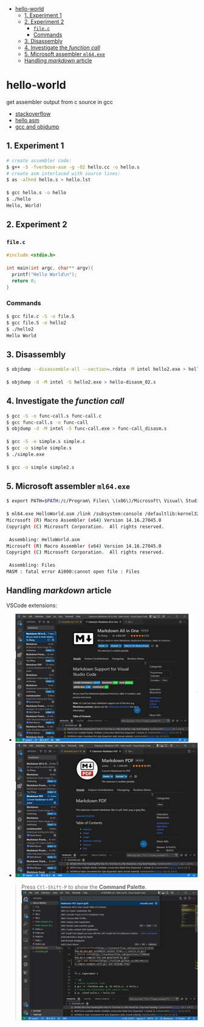 - [hello-world](#hello-world)
  - [1. Experiment 1](#1-experiment-1)
  - [2. Experiment 2](#2-experiment-2)
    - [`file.c`](#filec)
    - [Commands](#commands)
  - [3. Disassembly](#3-disassembly)
  - [4. Investigate the *function call*](#4-investigate-the-function-call)
  - [5. Microsoft assembler `ml64.exe`](#5-microsoft-assembler-ml64exe)
  - [Handling *markdown* article](#handling-markdown-article)


# hello-world

get assembler output from c source in gcc

* [stackoverflow](https://stackoverflow.com/questions/137038/how-do-you-get-assembler-output-from-c-c-source-in-gcc)
* [hello asm](https://stackoverflow.com/questions/7190050/how-do-i-compile-the-asm-generated-by-gcc)
* [gcc and objdump](https://tuttlem.github.io/2015/01/12/a-simple-example-with-gcc-and-objdump.html)


## 1. Experiment 1

```sh
# create assembler code:
$ g++ -S -fverbose-asm -g -O2 hello.cc -o hello.s
# create asm interlaced with source lines:
$ as -alhnd hello.s > hello.lst

$ gcc hello.s -o hello
$ ./hello
Hello, World!
```

## 2. Experiment 2

### `file.c`

```c
#include <stdio.h>

int main(int argc, char** argv){
  printf("Hello World\n");
  return 0;
}
```

### Commands

```sh
$ gcc file.c -S -o file.S
$ gcc file.S -o hello2
$ ./hello2
Hello World

```

## 3. Disassembly

```sh
$ objdump --disassemble-all --section=.rdata -M intel hello2.exe > hello-disasm_01.s

$ objdump -d -M intel -S hello2.exe > hello-disasm_02.s
```

## 4. Investigate the *function call*

```sh
$ gcc -S -o func-call.s func-call.c 
$ gcc func-call.s -o func-call
$ objdump -d -M intel -S func-call.exe > func-call_disasm.s

$ gcc -S -o simple.s simple.c 
$ gcc -o simple simple.s
$ ./simple.exe 

$ gcc -o simple simple2.s
```

## 5. Microsoft assembler `ml64.exe`

```sh
$ export PATH=$PATH:/c/Program\ Files\ \(x86\)/Microsoft\ Visual\ Studio/2017/BuildTools/VC/Tools/MSVC/14.16.27023/bin/Hostx64/x64

$ ml64.exe HelloWorld.asm /link /subsystem:console /defaultlib:kernel32.lib /entry:main
Microsoft (R) Macro Assembler (x64) Version 14.16.27045.0
Copyright (C) Microsoft Corporation.  All rights reserved.

 Assembling: HelloWorld.asm
Microsoft (R) Macro Assembler (x64) Version 14.16.27045.0
Copyright (C) Microsoft Corporation.  All rights reserved.

 Assembling: Files
MASM : fatal error A1000:cannot open file : Files
```

## Handling *markdown* article

VSCode extensions:

* ![Markdown All-in-One](img/VSCode-Ext_Markdown-All-in-One.jpg)
* ![Marksdown PDF](img/VSCode-Ext_Markdown-PDF.jpg)

> Press `Ctl-Shift-P` to show the **Command Palette**.
![VSCode Command Palette](img/VSCode_CommandPalette.jpg)
